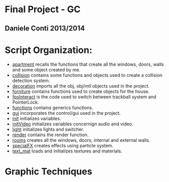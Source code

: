 Final Project - GC
================
Daniele Conti 2013/2014
-----------------------

Script Organization:
==================
* [apartment](https://github.com/cvdlab-cg/404036/blob/master/final_project/scripts/apartment.js) recalls the functions that create all the windows, doors, walls and some object created by me.
* [collision](https://github.com/cvdlab-cg/404036/blob/master/final_project/scripts/collision.js) contains some functions and objects used to create a collision detection system.
* [decoration](https://github.com/cvdlab-cg/404036/blob/master/final_project/scripts/decoration.js) imports all the obj, obj/mtl objects used in the project.
* [forniture](https://github.com/cvdlab-cg/404036/blob/master/final_project/scripts/forniture.js) contains functions used to create objects for the house.
* [fpsInteract](https://github.com/cvdlab-cg/404036/blob/master/final_project/scripts/fpsInteract.js) is the code used to switch between trackball system and PointerLock.
* [functions](https://github.com/cvdlab-cg/404036/blob/master/final_project/scripts/functions.js) contains generics functions.
* [gui](https://github.com/cvdlab-cg/404036/blob/master/final_project/scripts/gui.js) incorporates the control/gui used in the project.
* [init](https://github.com/cvdlab-cg/404036/blob/master/final_project/scripts/init.js) initializes variables.
* [initVideo](https://github.com/cvdlab-cg/404036/blob/master/final_project/scripts/initVideo.js) initializes variables concernign audio and video.
* [light](https://github.com/cvdlab-cg/404036/blob/master/final_project/scripts/light.js) initializes lights and switcher.
* [render](https://github.com/cvdlab-cg/404036/blob/master/final_project/scripts/render.js) contains the render function.
* [rooms](https://github.com/cvdlab-cg/404036/blob/master/final_project/scripts/rooms.js) creates all the windows, doors, internal and external walls.
* [specialFX](https://github.com/cvdlab-cg/404036/blob/master/final_project/scripts/specialFX.js) creates effects using particle system.
* [text_mat](https://github.com/cvdlab-cg/404036/blob/master/final_project/scripts/text_mat.js) loads and initializes textures and materials.

Graphic Techniques
==================



